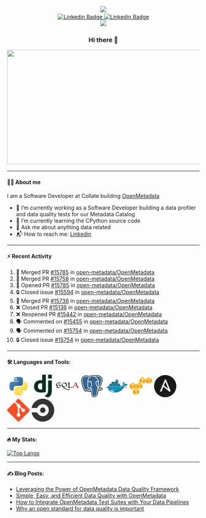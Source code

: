 <div id="header" align="center">
  <img src="https://media.giphy.com/media/5eLDrEaRGHegx2FeF2/giphy.gif" width="100"/>
</div>
<div id="badges" align="center">
  <a href="https://www.linkedin.com/in/teddycrepineau/">
    <img src="https://shields.io/badge/Linkedin-blue?logo=linkedin&logoColor=white&style=for-the-badge" alt="Linkedin Badge"/>
  </a>
  <a href="https://medium.com/@teddycrpineau">
    <img src="https://shields.io/badge/Medium-black?logo=medium&logoColor=white&style=for-the-badge" alt="Linkedin Badge"/>
  </a>
</div>
<div align="center">
  <img src="https://komarev.com/ghpvc/?username=TeddyCr&color=blue&style=flat-square" />
</div>

<h3 align="center">
Hi there 👋
</h3>
<div align="center">
  <img src="https://media.giphy.com/media/L8K62iTDkzGX6/giphy.gif" width="600" height="300"/>
</div>

---

#### :technologist: About me
I am a Software Developer at Collate building <a href="https://open-metadata.org"/>OpenMetadata</a>
- 🔭 I’m currently working as a Software Developer building a data profiler and data quality tests for our Metadata Catalog
- 🐍 I’m currently learning the CPython source code
- 💬 Ask me about anything data related
- 📬 How to reach me: [Linkedin](https://shields.io/badge/Linkedin-blue?logo=linkedin&logoColor=white&style=for-the-badge)

---

#### ⚡️ Recent Activity
<!--START_SECTION:activity-->
1. 🎉 Merged PR [#15785](https://github.com/open-metadata/OpenMetadata/pull/15785) in [open-metadata/OpenMetadata](https://github.com/open-metadata/OpenMetadata)
2. 🎉 Merged PR [#15758](https://github.com/open-metadata/OpenMetadata/pull/15758) in [open-metadata/OpenMetadata](https://github.com/open-metadata/OpenMetadata)
3. 💪 Opened PR [#15785](https://github.com/open-metadata/OpenMetadata/pull/15785) in [open-metadata/OpenMetadata](https://github.com/open-metadata/OpenMetadata)
4. 🔒 Closed issue [#15594](https://github.com/open-metadata/OpenMetadata/issues/15594) in [open-metadata/OpenMetadata](https://github.com/open-metadata/OpenMetadata)
5. 🎉 Merged PR [#15736](https://github.com/open-metadata/OpenMetadata/pull/15736) in [open-metadata/OpenMetadata](https://github.com/open-metadata/OpenMetadata)
6. ❌ Closed PR [#15136](https://github.com/open-metadata/OpenMetadata/pull/15136) in [open-metadata/OpenMetadata](https://github.com/open-metadata/OpenMetadata)
7. ❌ Reopened PR [#15442](https://github.com/open-metadata/OpenMetadata/pull/15442) in [open-metadata/OpenMetadata](https://github.com/open-metadata/OpenMetadata)
8. 🗣 Commented on [#15455](https://github.com/open-metadata/OpenMetadata/issues/15455#issuecomment-2027348005) in [open-metadata/OpenMetadata](https://github.com/open-metadata/OpenMetadata)
9. 🗣 Commented on [#15754](https://github.com/open-metadata/OpenMetadata/issues/15754#issuecomment-2027332894) in [open-metadata/OpenMetadata](https://github.com/open-metadata/OpenMetadata)
10. 🔒 Closed issue [#15754](https://github.com/open-metadata/OpenMetadata/issues/15754) in [open-metadata/OpenMetadata](https://github.com/open-metadata/OpenMetadata)
<!--END_SECTION:activity-->

---

#### :hammer_and_wrench: Languages and Tools:
<div>
   <img src="https://github.com/devicons/devicon/blob/master/icons/python/python-original.svg" width="60" height="60"/>
   <img src="https://github.com/devicons/devicon/blob/master/icons/django/django-plain.svg" width="60" height="60"/>
   <img src="https://github.com/devicons/devicon/blob/master/icons/sqlalchemy/sqlalchemy-original.svg" width="60" height="60"/>
   <img src="https://github.com/devicons/devicon/blob/master/icons/postgresql/postgresql-original.svg" width="60" height="60"/>
   <img src="https://github.com/devicons/devicon/blob/master/icons/docker/docker-original.svg" width="60" height="60"/>
   <img src="https://github.com/devicons/devicon/blob/master/icons/amazonwebservices/amazonwebservices-original.svg" width="60" height="60"/>
   <img src="https://github.com/devicons/devicon/blob/master/icons/ansible/ansible-original.svg" width="60" height="60"/>
   <img src="https://github.com/devicons/devicon/blob/master/icons/git/git-original.svg" width="60" height="60"/>
   <img src="https://github.com/devicons/devicon/blob/master/icons/circleci/circleci-plain.svg" width="60" height="60"/>
</div>

---

#### 🔥 My Stats:
[![Top Langs](https://github-readme-stats.vercel.app/api/top-langs/?username=TeddyCr&layout=compact&hide=javascript,html,css)](https://github.com/anuraghazra/github-readme-stats)

---

#### ✍️ Blog Posts:
<!-- BLOG-POST-LIST:START -->
- [Leveraging the Power of OpenMetadata Data Quality Framework](https://blog.open-metadata.org/leveraging-the-power-of-openmetadata-data-quality-framework-385ba2d8eaf?source=rss-16e0670af08f------2)
- [Simple, Easy, and Efficient Data Quality with OpenMetadata](https://blog.open-metadata.org/simple-easy-and-efficient-data-quality-with-openmetadata-1c4e7d329364?source=rss-16e0670af08f------2)
- [How to Integrate OpenMetadata Test Suites with Your Data Pipelines](https://blog.open-metadata.org/how-to-integrate-openmetadata-test-suites-with-your-data-pipelines-d83fb55fa494?source=rss-16e0670af08f------2)
- [Why an open standard for data quality is important](https://blog.open-metadata.org/why-are-we-building-a-data-quality-standard-1753fae87259?source=rss-16e0670af08f------2)
<!-- BLOG-POST-LIST:END -->

